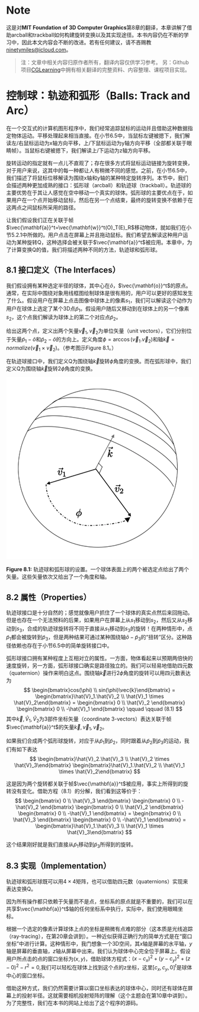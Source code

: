 # Note
这是对**MIT Foundation of 3D Computer Graphics**第8章的翻译，本章讲解了借助arcball和trackball如何构建旋转变换以及其实现途径。本书内容仍在不断的学习中，因此本文内容会不断的改进。若有任何建议，请不吝赐教<ninetymiles@icloud.com>。 

> 注：文章中相关内容归原作者所有，翻译内容仅供学习参考。
> 另：Github项目[CGLearning](https://github.com/nintymiles/CGLearning)中拥有相关翻译的完整资料、内容整理、课程项目实现。

# 控制球：轨迹和弧形（Balls: Track and Arc）
在一个交互式的计算机图形程序中，我们经常追踪鼠标的运动并且借助这种数据指定物体运动。平移处理起来相当直接。在小节6.5中，当鼠标左键被摁下，我们解读左/右鼠标运动为x轴方向平移，上/下鼠标运动为y轴方向平移（全部都关联于眼睛帧）。当鼠标右键被摁下，我们解读上/下运动为z轴方向平移。

旋转运动的指定就有一点儿不直观了；存在很多方式将鼠标运动链接为旋转变换，对于用户来说，这其中的每一种都让人有稍微不同的感觉。之前，在小节6.5中，我们描述了将鼠标位移解读为围绕x轴和y轴的某种特定旋转序列。本节中，我们会描述两种更加成熟的接口：弧形球（arcball）和轨迹球（trackball）。轨迹球的主要优势在于其让人感觉在空中移动一个真实的球体。弧形球的主要优点在于，如果用户在一个点开始移动鼠标，然后在另一个点结束，最终的旋转变换不依赖于在这两点之间鼠标所采用的路径。

让我们假设我们正在关联于帧$\vec{\mathbf{a}}^t=\vec{\mathbf{w}}^t(O)_T(E)_R$移动物体，就如我们在小节5.2.1中所做的。用户点击在屏幕上并且拖动鼠标。我们希望去解读这种用户运动为某种旋转Q，这种选择会被关联于$\vec{\mathbf{a}}^t$被应用。本章中，为了计算变换Q的值，我们将描述两种不同的方法，轨迹球和弧形球。

## 8.1 接口定义（The Interfaces）
我们假设拥有某种选定半径的球体，其中心在$\tilde{o}$，$\vec{\mathbf{o}}^t$的原点。通常，在实际中围绕对象用线框图绘制球体是很有用的，用户可以更好的感知发生了什么。假设用户在屏幕上点击图像中球体上的像素$s_1$，我们可以解读这个动作为用户在球体上选定了某个3D点$\tilde{p}_1$。假设用户随后又移动到在球体上的另一个像素$s_2$，这个点我们解读为球体上的第二个对应点$\tilde{p}_2$。

给出这两个点，定义出两个矢量$\vec{v}_1,\vec{v}_2$为单位矢量（unit vectors），它们分别位于矢量$\tilde{p}_1 - \tilde{o}$和$\tilde{p}_2-\tilde{o}$的方向上。定义角度$\phi = \arccos(\vec{v}_1.\vec{v}_2)$和轴$\vec{k}=normalize(\vec{v}_1 \times \vec{v}_2)$。（参考图示$\text{Figure 8.1}$。）

在轨迹球接口中，我们定义Q为围绕轴$\vec{k}$旋转$\phi$角度的变换。而在弧形球中，我们定义Q为围绕轴$\vec{k}$旋转$2\phi$角度的变换。

![Figure8.1](media/Figure8.1.png)

**Figure 8.1:** 轨迹球和弧形球的设置。一个球体表面上的两个被选定点给出了两个矢量。这些矢量依次又给出了一个角度和轴。 

## 8.2 属性（Properties）
轨迹球接口是十分自然的；感觉就像用户抓住了一个球体的真实点然后来回拖动。但是也存在一个无法预料的后果，如果用户在屏幕上从$s_1$移动到$s_2$，然后又从$s_2$移动到$s_3$，合成的轨迹球旋转将不同于直接从$s_1$移动到$s_3$的旋转！在两种情形中，点$\tilde{p}_1$都会被旋转到$\tilde{p}_3$，但是两种结果可通过某种围绕轴$\tilde{o}-\tilde{p}_3$的“扭转”区分。这种路径依赖也存在于小节6.5中的简单旋转接口中。

弧形球接口拥有某种程度上互相对立的属性。一方面，物体看起来以预期两倍快的速度旋转，另一方面，弧形球接口确实是路径独立的。我们可以轻易地借助四元数（quaternion）操作来明白这点。围绕轴$\vec{k}$进行$2\phi$角度的旋转可以用四元数表达为
$$
\begin{bmatrix}cos(\phi) \\ sin(\phi)\vec{k}\end{bmatrix} = 
\begin{bmatrix}\hat{V}_1.\hat{V}_2 \\ \hat{V}_1 \times \hat{V}_2\end{bmatrix} = \begin{bmatrix} 0 \\ \hat{V}_2 \end{bmatrix} \begin{bmatrix} 0 \\ -\hat{V}_1 \end{bmatrix}  \qquad \qquad (8.1)
$$
其中$\vec{k},\hat{V}_1,\hat{V}_2$为3部件坐标矢量（coordinate 3-vectors）表达关联于帧$\vec{\mathbf{a}}^t$的矢量$\vec{k},\vec{v}_1,\vec{v}_2$。

如果我们合成两个弧形球旋转，对应于从$\tilde{p}_1$到$\tilde{p}_2$，同时跟着从$\tilde{p}_2$到$\tilde{p}_3$的运动，我们有如下表达
$$
\begin{bmatrix}\hat{V}_2.\hat{V}_3 \\ \hat{V}_2 \times \hat{V}_3\end{bmatrix} \begin{bmatrix}\hat{V}_1.\hat{V}_2 \\ \hat{V}_1 \times \hat{V}_2\end{bmatrix}
$$

这是因为两个旋转都关联于帧$\vec{\mathbf{a}}^t$被应用，事实上所得到的旋转没有变化。借助方程（8.1）的分解，我们看到这等价于：
$$
\begin{bmatrix} 0 \\ \hat{V}_3 \end{bmatrix} \begin{bmatrix} 0 \\ -\hat{V}_2 \end{bmatrix} \begin{bmatrix} 0 \\ \hat{V}_2 \end{bmatrix} \begin{bmatrix} 0 \\ -\hat{V}_1 \end{bmatrix} = 
\begin{bmatrix} 0 \\ \hat{V}_3 \end{bmatrix} \begin{bmatrix} 0 \\ -\hat{V}_1 \end{bmatrix} = 
\begin{bmatrix}\hat{V}_1.\hat{V}_3 \\ \hat{V}_1 \times \hat{V}_3\end{bmatrix}
$$

这个结果刚好就是我们直接从$\tilde{p}_1$移动到$\tilde{p}_3$所得到的旋转。

## 8.3 实现（Implementation）
轨迹球和弧形球既可以用$4 \times 4$矩阵，也可以借助四元数（quaternions）实现来表达变换Q。

因为所有操作都只依赖于矢量而不是点，坐标系的原点就是不重要的，我们可以在共享$\vec{\mathbf{a}}^t$轴的任何坐标系中执行，实际中，我们使用眼睛坐标。

根据一个选定的像素计算球体上点的坐标是稍微有点难的部分（这本质是光线追踪（ray-tracing），在第20章会讲到）。一种近似获得正确行为的简单方式是在“窗口坐标”中进行计算。这种情形中，我门想象一个3D空间，其$x$轴是屏幕的水平轴，$y$轴是屏幕的垂直轴，$z$轴从屏幕中出来。我们认为球体中心完全位于屏幕上。假设用户所点击的点的窗口坐标为$(x,y)$，借助球体方程式：$(x−c_x)^2+(y−c_y)^2+(z−0)^2−r^2=0$,我们可以轻松在球体上找到这个点的z坐标，这里$[c_x,c_y,0]^t$是球体中心的窗口坐标。

借助这种方式，我们仍然需要计算以窗口坐标表达的球体中心，同时还有球体在屏幕上的投射半径。这就需要相机投射矩阵的理解（这个主题会在第10章中讲到）。为了完整性，我们在本书的网站上给出了这个程序的源码。

